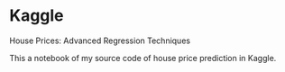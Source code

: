 # Kaggle
House Prices: Advanced Regression Techniques

This a notebook of my source code of house price prediction in Kaggle.
